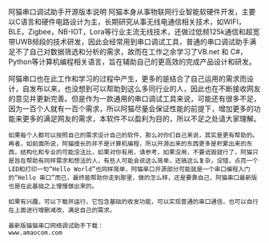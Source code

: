 阿猫串口调试助手开源版本说明
	阿猫本身从事物联网行业智能软硬件开发，主要以C语言和硬件电路设计为主，长期研究从事无线电通信相关技术，如WIFI，BLE，Zigbee，NB-IOT，Lora等行业主流无线技术，还做过低频125k通信和超宽带UWB频段的技术研发，因此会经常用到串口调试工具，普通的串口调试助手满足不了自己对数据筛选和分析的需求，故而在工作之余学习了VB.net 和 C#，Python等计算机编程相关语言，旨在辅助自己的更高效的完成产品设计和研发。

阿猫串口也在此工作和学习的过程中产生，更多的是结合了自己运用的需求而设计，自发布以来，也没想到可以帮助到这么多同行业的人，因此也在不断接收网友的意见并更新完善。但是作为一款通用的串口调试工具来说，可能还有很多不足，因为一百个人就有一百个需求，所以阿猫尽量会保证性能的前提下，增加更多的功能来更多的满足网友的需求，本软件不以盈利为目的，所以不足之处请大家理解。

	如果每个人都可以按照自己的需求设计自己的软件，那么对你们自己来说，其实是更有帮助的。再者，如前面所说，阿猫擅长的并不是计算机编程，所以开源出来的东西更多是积累出来的东西，结构化和专业的可能没法比，如果对你有用，请参考，如果没用，不要诋毁就行了，阿猫只是旨在帮助有同样需求和想法的人，有些人可能会说这么简单，还搞这么复杂，没错，点亮一个LED和打印一句“Hello World”也同样简单，阿猫串口开源部分可能就是一个串口编程入门的“Hello 串口”而已，最终能帮助你走到那里，做的怎么样，还是要靠自己，阿猫串口最新版也是在此基础之上慢慢做出来的。

	如果有兴趣，可以下载并运行，它包含基础的收发功能，可以实现普通的串口通信，也可以自行在上面进行增删减改，满足自己的需求。

	最新版猫猫串口网络调试助手下载：
	www.amaocom.com
